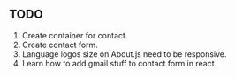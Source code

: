 ## TODO

1. Create container for contact.
2. Create contact form.
3. Language logos size on About.js need to be responsive.
4. Learn how to add gmail stuff to contact form in react.
